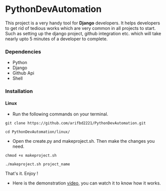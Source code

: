 # PythonDevAutomation

This project is a very handy tool for **Django** developers. It helps developers to get rid of tedious works which are very common in all projects to start. Such as setting up the django project, github integration etc. which will take nearly upto 5 minutes of a developer to complete.  

### Dependencies  
* Python  
* Django  
* Github Api  
* Shell  

### Installation  
#### Linux  
* Run the following commands on your terminal.  
```  
git clone https://github.com/arifbd2221/PythonDevAutomation.git  
```  

```  
cd PythonDevAutomation/linux/  
```  
* Open the create.py and makeproject.sh. Then make the changes you need.  

```  
chmod +x makeproject.sh  
```  

```  
./makeproject.sh project_name  
```  
That's it. Enjoy !  
  
* Here is the demonstration [video](https://youtu.be/FUfrEzzpM8w), you can watch it to know how it works.  

